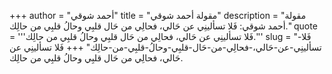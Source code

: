 +++
author = "أحمد شوقي"
title = "مقولة أحمد شوقي"
description = "مقولة أحمد شوقي: فَلا تسألينِي عن حَالي، فحالِي من حَال قلبِي وحالُ قلبِي من حالِك."
quote = '''فَلا تسألينِي عن حَالي، فحالِي من حَال قلبِي وحالُ قلبِي من حالِك.'''
slug = "فَلا-تسألينِي-عن-حَالي،-فحالِي-من-حَال-قلبِي-وحالُ-قلبِي-من-حالِك"
+++
فَلا تسألينِي عن حَالي، فحالِي من حَال قلبِي وحالُ قلبِي من حالِك.
